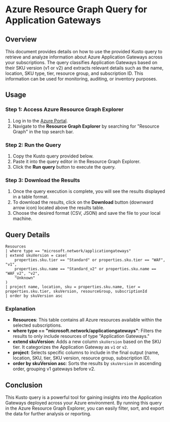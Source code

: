 # Azure Resource Graph Query for Application Gateways

## Overview

This document provides details on how to use the provided Kusto query to retrieve and analyze information about Azure Application Gateways across your subscriptions. The query classifies Application Gateways based on their SKU version (v1 or v2) and extracts relevant details such as the name, location, SKU type, tier, resource group, and subscription ID. This information can be used for monitoring, auditing, or inventory purposes.

## Usage

### Step 1: Access Azure Resource Graph Explorer

1. Log in to the [Azure Portal](https://portal.azure.com/).
2. Navigate to the **Resource Graph Explorer** by searching for "Resource Graph" in the top search bar.

### Step 2: Run the Query

1. Copy the Kusto query provided below.
2. Paste it into the query editor in the Resource Graph Explorer.
3. Click the **Run query** button to execute the query.

### Step 3: Download the Results

1. Once the query execution is complete, you will see the results displayed in a table format.
2. To download the results, click on the **Download** button (downward arrow icon) located above the results table.
3. Choose the desired format (CSV, JSON) and save the file to your local machine.

## Query Details

```kusto
Resources
| where type == "microsoft.network/applicationgateways"
| extend skuVersion = case(
    properties.sku.tier == "Standard" or properties.sku.tier == "WAF", "v1",
    properties.sku.name == "Standard_v2" or properties.sku.name == "WAF_v2", "v2",
    "Unknown"
)
| project name, location, sku = properties.sku.name, tier = properties.sku.tier, skuVersion, resourceGroup, subscriptionId
| order by skuVersion asc
```


### Explanation

- **Resources**: This table contains all Azure resources available within the selected subscriptions.
- **where type == "microsoft.network/applicationgateways"**: Filters the results to only include resources of type "Application Gateways."
- **extend skuVersion**: Adds a new column `skuVersion` based on the SKU tier. It categorizes the Application Gateway as `v1` or `v2`.
- **project**: Selects specific columns to include in the final output (name, location, SKU, tier, SKU version, resource group, subscription ID).
- **order by skuVersion asc**: Sorts the results by `skuVersion` in ascending order, grouping v1 gateways before v2.

## Conclusion

This Kusto query is a powerful tool for gaining insights into the Application Gateways deployed across your Azure environment. By running this query in the Azure Resource Graph Explorer, you can easily filter, sort, and export the data for further analysis or reporting.

